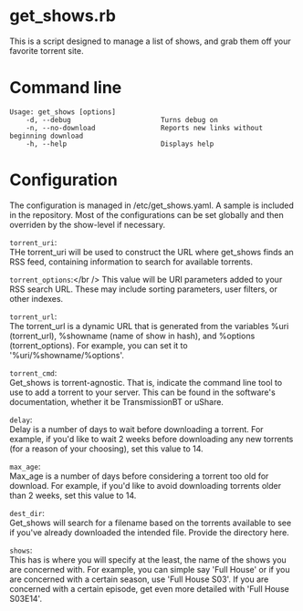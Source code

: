 # get_shows.rb

This is a script designed to manage a list of shows,
and grab them off your favorite torrent site.

# Command line
```
Usage: get_shows [options]
    -d, --debug                      Turns debug on
    -n, --no-download                Reports new links without beginning download
    -h, --help                       Displays help
```

# Configuration
The configuration is managed in /etc/get_shows.yaml.
A sample is included in the repository.  Most of the
configurations can be set globally and then overriden
by the show-level if necessary.

`torrent_uri`:<br />
THe torrent_uri will be used to construct the URL
where get_shows finds an RSS feed, containing
information to search for available torrents.

`torrent_options`:</br />
This value will be URI parameters added to your 
RSS search URL.  These may include sorting parameters,
user filters, or other indexes.

`torrent_url`:<br />
The torrent_url is a dynamic URL that is generated from
the variables %uri (torrent_url), %showname (name of
show in hash), and %options (torrent_options). For
example, you can set it to '%uri/%showname/%options'.

`torrent_cmd`:<br />
Get_shows is torrent-agnostic.  That is, indicate the
command line tool to use to add a torrent to your
server.  This can be found in the software's
documentation, whether it be TransmissionBT or
uShare.

`delay`:<br />
Delay is a number of days to wait before downloading
a torrent.  For example, if you'd like to wait 2 weeks
before downloading any new torrents (for a reason of
your choosing), set this value to 14.

`max_age`:<br />
Max_age is a number of days before considering a 
torrent too old for download.  For example, if you'd
like to avoid downloading torrents older than 2 weeks,
set this value to 14.

`dest_dir`:<br />
Get_shows will search for a filename based on the
torrents available to see if you've already downloaded
the intended file.  Provide the directory here.

`shows`:<br />
This has is where you will specify at the least, the
name of the shows you are concerned with.  For example,
you can simple say 'Full House' or if you are concerned
with a certain season, use 'Full House S03'.  If you
are concerned with a certain episode, get even more
detailed with 'Full House S03E14'.
